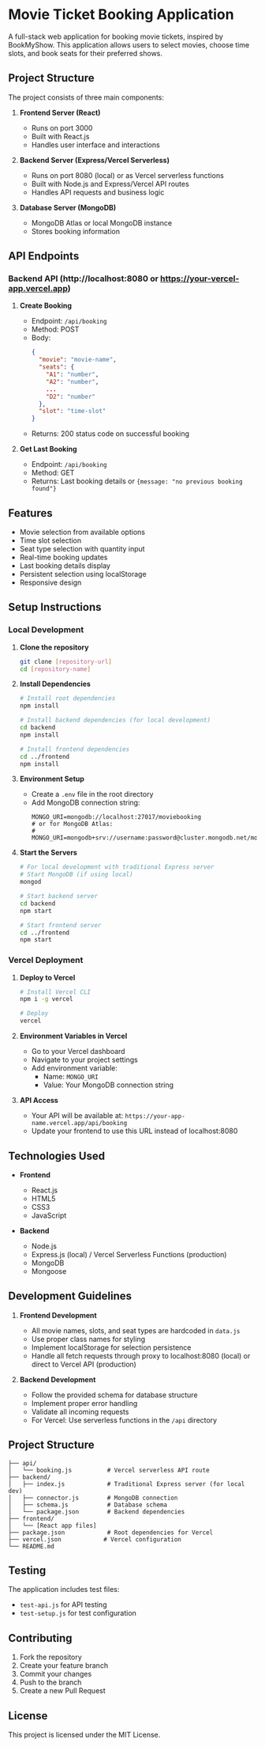 # Movie Ticket Booking Application

A full-stack web application for booking movie tickets, inspired by BookMyShow. This application allows users to select movies, choose time slots, and book seats for their preferred shows.

## Project Structure

The project consists of three main components:

1. **Frontend Server (React)**
   - Runs on port 3000
   - Built with React.js
   - Handles user interface and interactions

2. **Backend Server (Express/Vercel Serverless)**
   - Runs on port 8080 (local) or as Vercel serverless functions
   - Built with Node.js and Express/Vercel API routes
   - Handles API requests and business logic

3. **Database Server (MongoDB)**
   - MongoDB Atlas or local MongoDB instance
   - Stores booking information

## API Endpoints

### Backend API (http://localhost:8080 or https://your-vercel-app.vercel.app)

1. **Create Booking**
   - Endpoint: `/api/booking`
   - Method: POST
   - Body:
     ```json
     {
       "movie": "movie-name",
       "seats": {
         "A1": "number",
         "A2": "number",
         ...
         "D2": "number"
       },
       "slot": "time-slot"
     }
     ```
   - Returns: 200 status code on successful booking

2. **Get Last Booking**
   - Endpoint: `/api/booking`
   - Method: GET
   - Returns: Last booking details or `{message: "no previous booking found"}`

## Features

- Movie selection from available options
- Time slot selection
- Seat type selection with quantity input
- Real-time booking updates
- Last booking details display
- Persistent selection using localStorage
- Responsive design

## Setup Instructions

### Local Development

1. **Clone the repository**
   ```bash
   git clone [repository-url]
   cd [repository-name]
   ```

2. **Install Dependencies**
   ```bash
   # Install root dependencies
   npm install

   # Install backend dependencies (for local development)
   cd backend
   npm install

   # Install frontend dependencies
   cd ../frontend
   npm install
   ```

3. **Environment Setup**
   - Create a `.env` file in the root directory
   - Add MongoDB connection string:
     ```
     MONGO_URI=mongodb://localhost:27017/moviebooking
     # or for MongoDB Atlas:
     # MONGO_URI=mongodb+srv://username:password@cluster.mongodb.net/moviebooking
     ```

4. **Start the Servers**
   ```bash
   # For local development with traditional Express server
   # Start MongoDB (if using local)
   mongod

   # Start backend server
   cd backend
   npm start

   # Start frontend server
   cd ../frontend
   npm start
   ```

### Vercel Deployment

1. **Deploy to Vercel**
   ```bash
   # Install Vercel CLI
   npm i -g vercel

   # Deploy
   vercel
   ```

2. **Environment Variables in Vercel**
   - Go to your Vercel dashboard
   - Navigate to your project settings
   - Add environment variable:
     - Name: `MONGO_URI`
     - Value: Your MongoDB connection string

3. **API Access**
   - Your API will be available at: `https://your-app-name.vercel.app/api/booking`
   - Update your frontend to use this URL instead of localhost:8080

## Technologies Used

- **Frontend**
  - React.js
  - HTML5
  - CSS3
  - JavaScript

- **Backend**
  - Node.js
  - Express.js (local) / Vercel Serverless Functions (production)
  - MongoDB
  - Mongoose

## Development Guidelines

1. **Frontend Development**
   - All movie names, slots, and seat types are hardcoded in `data.js`
   - Use proper class names for styling
   - Implement localStorage for selection persistence
   - Handle all fetch requests through proxy to localhost:8080 (local) or direct to Vercel API (production)

2. **Backend Development**
   - Follow the provided schema for database structure
   - Implement proper error handling
   - Validate all incoming requests
   - For Vercel: Use serverless functions in the `/api` directory

## Project Structure

```
├── api/
│   └── booking.js          # Vercel serverless API route
├── backend/
│   ├── index.js            # Traditional Express server (for local dev)
│   ├── connector.js        # MongoDB connection
│   ├── schema.js           # Database schema
│   └── package.json        # Backend dependencies
├── frontend/
│   └── [React app files]
├── package.json            # Root dependencies for Vercel
├── vercel.json            # Vercel configuration
└── README.md
```

## Testing

The application includes test files:
- `test-api.js` for API testing
- `test-setup.js` for test configuration

## Contributing

1. Fork the repository
2. Create your feature branch
3. Commit your changes
4. Push to the branch
5. Create a new Pull Request

## License

This project is licensed under the MIT License. 